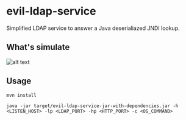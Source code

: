 # evil-ldap-service
Simplified LDAP service to answer a Java deserialiazed JNDI lookup. 

## What's simulate 

![alt text](https://github.com/sciccone/evil-ldap-service/blob/master/doc/evil-ldap-service.png)

## Usage

`mvn install`

`java -jar target/evil-ldap-service-jar-with-dependencies.jar -h <LISTEN_HOST> -lp <LDAP_PORT> -hp <HTTP_PORT> -c <OS_COMMAND>`
